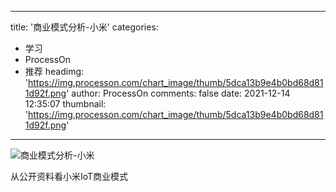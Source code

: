 
---
title: '商业模式分析-小米'
categories: 
 - 学习
 - ProcessOn
 - 推荐
headimg: 'https://img.processon.com/chart_image/thumb/5dca13b9e4b0bd68d811d92f.png'
author: ProcessOn
comments: false
date: 2021-12-14 12:35:07
thumbnail: 'https://img.processon.com/chart_image/thumb/5dca13b9e4b0bd68d811d92f.png'
---

<div>   
<img class="thumb" alt="商业模式分析-小米" src="https://img.processon.com/chart_image/thumb/5dca13b9e4b0bd68d811d92f.png" referrerpolicy="no-referrer">
<p>从公开资料看小米IoT商业模式</p>  
</div>
            